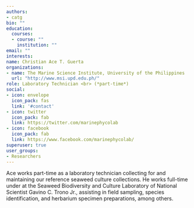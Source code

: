 ```yaml
---
authors:
- catg
bio: ""
education: 
  courses:
  - course: ""
    institution: ""
email: ""
interests: 
name: Christian Ace T. Guerta
organizations:
- name: The Marine Science Institute, University of the Philippines
  url: "http://www.msi.upd.edu.ph/"
role: Laboratory Technician <br> (*part-time*)
social:
- icon: envelope
  icon_pack: fas
  link: '#contact'
- icon: twitter
  icon_pack: fab
  link: https://twitter.com/marinephycolab
- icon: facebook
  icon_pack: fab
  link: https://www.facebook.com/marinephycolab/
superuser: true
user_groups:
- Researchers
---
```


Ace works part-time as a laboratory technician collecting for and maintaining our reference seaweed culture collections. He works full-time under at the Seaweed Biodiversity and Culture Laboratory of National Scientist Gavino C. Trono Jr., assisting in field sampling, species identification, and herbarium specimen preparations, among others.
